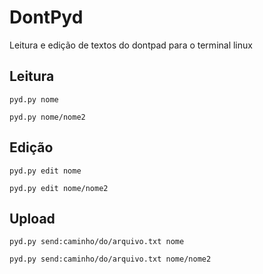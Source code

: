# DontPyd
Leitura e edição de textos do dontpad para o terminal linux

## Leitura

```
pyd.py nome
```

```
pyd.py nome/nome2
```

## Edição

```
pyd.py edit nome
```
```
pyd.py edit nome/nome2
```

## Upload

```
pyd.py send:caminho/do/arquivo.txt nome
```
```
pyd.py send:caminho/do/arquivo.txt nome/nome2
```
